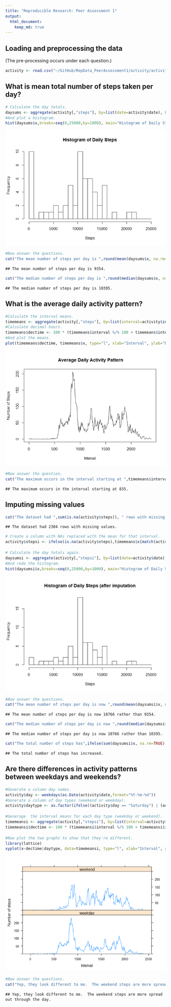```yaml
---
title: "Reproducible Research: Peer Assessment 1"
output: 
  html_document:
    keep_md: true
---
```



## Loading and preprocessing the data

(The pre-processing occurs under each question.)


```r
activity <- read.csv("~/GitHub/RepData_PeerAssessment1/activity/activity.csv")
```

## What is mean total number of steps taken per day?


```r
# Calculate the day totals.
daysums <- aggregate(activity[,"steps"], by=list(date=activity$date), FUN=sum, na.rm=TRUE)
#And plot a histogram.
hist(daysums$x,breaks=seq(0,25000,by=1000), main="Histogram of Daily Steps", xlab="Steps")
```

![](PA1_template_files/figure-html/unnamed-chunk-2-1.png)<!-- -->

```r
#Now answer the questions.
cat("The mean number of steps per day is ",round(mean(daysums$x, na.rm=TRUE)),".\n", sep="")
```

```
## The mean number of steps per day is 9354.
```

```r
cat("The median number of steps per day is ",round(median(daysums$x, na.rm=TRUE)),".\n", sep="")
```

```
## The median number of steps per day is 10395.
```

## What is the average daily activity pattern?


```r
#Calculate the interval means.
timemeans <- aggregate(activity[,"steps"], by=list(interval=activity$interval), FUN=mean, na.rm=TRUE)
#Calculate decimal hours.
timemeans$dectime <- 100 * (timemeans$interval %/% 100 + timemeans$interval %% 100 / 60)
#And plot the means.
plot(timemeans$dectime, timemeans$x, type="l", xlab="Interval", ylab="Number of Steps", main=" Average Daily Activity Pattern")
```

![](PA1_template_files/figure-html/unnamed-chunk-3-1.png)<!-- -->

```r
#Now answer the question.
cat("The maximum occurs in the interval starting at ",timemeans$interval[which.max(timemeans$x)],".\n",sep="")
```

```
## The maximum occurs in the interval starting at 835.
```

## Imputing missing values


```r
cat("The dataset had ",sum(is.na(activity$steps)), " rows with missing values.\n", sep="")
```

```
## The dataset had 2304 rows with missing values.
```

```r
# Create a column with NAs replaced with the mean for that interval.
activity$stepsi <- ifelse(is.na(activity$steps),timemeans$x[match(activity$interval,timemeans$interval)],activity$steps)

# Calculate the day totals again.
daysumsi <- aggregate(activity[,"stepsi"], by=list(date=activity$date), FUN=sum, na.rm=TRUE)
#And redo the histogram.
hist(daysumsi$x,breaks=seq(0,25000,by=1000), main="Histogram of Daily Steps (after imputation", xlab="Steps")
```

![](PA1_template_files/figure-html/unnamed-chunk-4-1.png)<!-- -->

```r
#Now answer the questions.
cat("The mean number of steps per day is now ",round(mean(daysumsi$x, na.rm=TRUE))," rather than ",round(mean(daysums$x, na.rm=TRUE)),".\n", sep="")
```

```
## The mean number of steps per day is now 10766 rather than 9354.
```

```r
cat("The median number of steps per day is now ",round(median(daysumsi$x, na.rm=TRUE))," rather than ",round(median(daysums$x, na.rm=TRUE)),".\n", sep="")
```

```
## The median number of steps per day is now 10766 rather than 10395.
```

```r
cat("The total number of steps has",ifelse(sum(daysumsi$x, na.rm=TRUE) > sum(daysums$x, na.rm=TRUE),"increased.","decreased."))
```

```
## The total number of steps has increased.
```

## Are there differences in activity patterns between weekdays and weekends?


```r
#Generate a column day names.
activity$day <- weekdays(as.Date(activity$date,format="%Y-%m-%d"))
#Generate a column of day types (weekend or weekday).
activity$daytype <- as.factor(ifelse((activity$day == "Saturday") | (activity$day == "Sunday"),"weekend","weekday"))

#Generage  the interval means for each day type (weekday or weekend).
timemeansi <- aggregate(activity[,"stepsi"], by=list(interval=activity$interval ,daytype=activity$daytype), FUN=mean, na.rm=TRUE)
timemeansi$dectime <- 100 * (timemeansi$interval %/% 100 + timemeansi$interval %% 100 / 60)

#Now plot the two graphs to show that they're different.
library(lattice)
xyplot(x~dectime|daytype, data=timemeansi, type="l", xlab="Interval", ylab="Number of steps",layout=c(1,2), ylim=c(0,250))
```

![](PA1_template_files/figure-html/unnamed-chunk-5-1.png)<!-- -->

```r
#Now answer the questions.
cat("Yep, they look different to me.  The weekend steps are more spread out through the day.")
```

```
## Yep, they look different to me.  The weekend steps are more spread out through the day.
```
